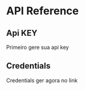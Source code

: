# API Reference

Api KEY
---------------------

Primeiro gere sua api key

Credentials
---------------------

Credentials ger agora no link